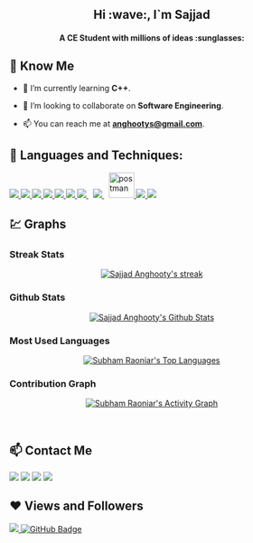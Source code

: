 <h2 align="center">Hi :wave:, I`m Sajjad</h2>
<h4 align="center">A CE Student with millions of ideas :sunglasses:</h4>

## :man: Know Me

- 🌱 I’m currently learning **C++**.

- 👯 I’m looking to collaborate on **Software Engineering**.

- 📫 You can reach me at **anghootys@gmail.com**.

## 🚀 Languages and Techniques:

<p align="left"> 
    <a href="https://isocpp.org/" target="_blank"> <img src="https://img.icons8.com/ios-filled/50/4a90e2/c-plus-plus-logo.png"/> </a>
    <a href="https://reactjs.org/" target="_blank"> <img src="https://img.icons8.com/color/48/000000/react-native.png"/> </a> 
    <a href="https://developer.mozilla.org/en-US/docs/Web/JavaScript" target="_blank"> <img src="https://img.icons8.com/color/48/000000/javascript.png"/> </a> 
    <a href="https://www.w3.org/html/" target="_blank"> <img src="https://img.icons8.com/color/48/000000/html-5.png"/> </a> 
    <a href="https://www.w3schools.com/css/" target="_blank"> <img src="https://img.icons8.com/color/48/000000/css3.png"/> </a> 
    <a href="https://getbootstrap.com" target="_blank"> <img src="https://img.icons8.com/color/48/000000/bootstrap.png"/> </a> 
    <a style="padding-right:8px;" href="https://nodejs.org" target="_blank"> <img src="https://img.icons8.com/color/48/000000/nodejs.png"/> </a> 
    <a style="padding-right:8px;" href="https://www.mysql.com/" target="_blank"> <img src="https://img.icons8.com/fluent/50/000000/mysql-logo.png"/> </a> 
    <a href="https://postman.com" target="_blank"> <img src="https://www.vectorlogo.zone/logos/getpostman/getpostman-icon.svg" alt="postman" width="45" height="45"/> </a>   
    <a href="https://git-scm.com/" target="_blank"> <img src="https://img.icons8.com/color/48/000000/git.png"/> </a> 
    <a href="https://redux.js.org" target="_blank"> <img src="https://img.icons8.com/color/48/000000/redux.png"/> </a>
</p>

## :chart: Graphs

### Streak Stats
<p align="center">
    <a href="https://github.com/anghootys/github-readme-streak-stats">
        <img title="🔥 Get streak stats for your profile at git.io/streak-stats" alt="Sajjad Anghooty's streak" src="http://github-readme-streak-stats.herokuapp.com?user=anghootys&theme=dracula"/>
    </a>
</p>

### Github Stats
  <p align="center">
    <a href="https://github.com/anghootys/github-readme-stats"><img alt="Sajjad Anghooty's Github Stats" src="https://github-readme-stats.vercel.app/api?username=anghootys&show_icons=false&count_private=true&theme=dracula" /></a>
    </p>

### Most Used Languages
  <p align="center">
  <a href="https://github.com/anghootys/github-readme-stats"><img alt="Subham Raoniar's Top Languages" src="https://github-readme-stats.vercel.app/api/top-langs/?username=anghootys&langs_count=8&count_private=true&layout=compact&theme=dracula&hide_border=true&bg_color=0D1117" /></a>
  </p>


### Contribution Graph
  <p align="center">
<a href="https://github.com/SubhamRaoniar28/github-readme-activity-graph"><img alt="Subham Raoniar's Activity Graph" src="https://activity-graph.herokuapp.com/graph?username=anghootys&bg_color=0D1117&color=ff6e96&line=ff6e96&point=FFFFFF&hide_border=true" /></a>
</p>

<br/>

## :mailbox: Contact Me
<p align="left">

<a href = "https://www.linkedin.com/in/anghootys/"><img src="https://img.icons8.com/fluent/48/000000/linkedin.png"/></a>
<a href = "https://twitter.com/anghootys"><img src="https://img.icons8.com/fluent/48/000000/twitter.png"/></a>
<a href = "https://www.instagram.com/anghootys/"><img src="https://img.icons8.com/fluent/48/000000/instagram-new.png"/></a>
<a href = "https://www.youtube.com/channel/UC8bJVH3IclyQYjcz2XURZ2w"><img src="https://img.icons8.com/color/48/000000/youtube-play.png"/></a>

</p>

## :heart: Views and Followers
<a href="https://github.com/Meghna-DAS/github-profile-views-counter">
    <img src="https://komarev.com/ghpvc/?username=anghootys">
</a>
<a href="https://github.com/SubhamRaoniar28?tab=followers"><img src="https://img.shields.io/github/followers/anghootys?label=Followers&style=social" alt="GitHub Badge"></a>
